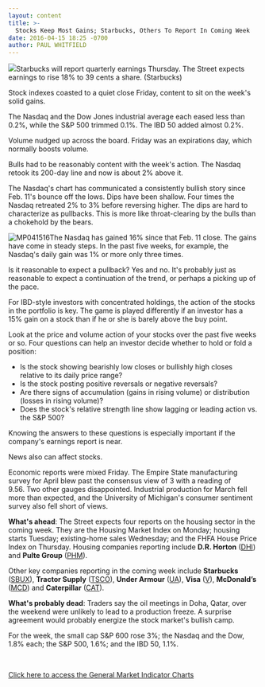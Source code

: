 ```yaml
---
layout: content
title: >-
  Stocks Keep Most Gains; Starbucks, Others To Report In Coming Week
date: 2016-04-15 18:25 -0700
author: PAUL WHITFIELD
---
```






![](https://www.investors.com/wp-content/uploads/2016/04/BIGPIC-041516-company.jpg)Starbucks will report quarterly earnings Thursday. The Street expects earnings to rise 18% to 39 cents a share. (Starbucks)









Stock indexes coasted to a quiet close Friday, content to sit on the week's solid gains.


The Nasdaq and the Dow Jones industrial average each eased less than 0.2%, while the S&P 500 trimmed 0.1%. The IBD 50 added almost 0.2%.


Volume nudged up across the board. Friday was an expirations day, which normally boosts volume.


Bulls had to be reasonably content with the week's action. The Nasdaq retook its 200-day line and now is about 2% above it.


The Nasdaq's chart has communicated a consistently bullish story since Feb. 11's bounce off the lows. Dips have been shallow. Four times the Nasdaq retreated 2% to 3% before reversing higher. The dips are hard to characterize as pullbacks. This is more like throat-clearing by the bulls than a chokehold by the bears.


![MP041516](https://www.investors.com/wp-content/uploads/2016/04/MP041516-549x1024.jpg)The Nasdaq has gained 16% since that Feb. 11 close. The gains have come in steady steps. In the past five weeks, for example, the Nasdaq's daily gain was 1% or more only three times.


Is it reasonable to expect a pullback? Yes and no. It's probably just as reasonable to expect a continuation of the trend, or perhaps a picking up of the pace.


For IBD-style investors with concentrated holdings, the action of the stocks in the portfolio is key. The game is played differently if an investor has a 15% gain on a stock than if he or she is barely above the buy point.


Look at the price and volume action of your stocks over the past five weeks or so. Four questions can help an investor decide whether to hold or fold a position:


* Is the stock showing bearishly low closes or bullishly high closes relative to its daily price range?
* Is the stock posting positive reversals or negative reversals?
* Are there signs of accumulation (gains in rising volume) or distribution (losses in rising volume)?
* Does the stock's relative strength line show lagging or leading action vs. the S&P 500?


Knowing the answers to these questions is especially important if the company's earnings report is near.


News also can affect stocks.


Economic reports were mixed Friday. The Empire State manufacturing survey for April blew past the consensus view of 3 with a reading of 9.56. Two other gauges disappointed. Industrial production for March fell more than expected, and the University of Michigan's consumer sentiment survey also fell short of views.


**What's ahead**: The Street expects four reports on the housing sector in the coming week. They are the Housing Market Index on Monday; housing starts Tuesday; existing-home sales Wednesday; and the FHFA House Price Index on Thursday. Housing companies reporting include **D.R. Horton** ([DHI](https://research.investors.com/quote.aspx?symbol=DHI)) and **Pulte Group** ([PHM](https://research.investors.com/quote.aspx?symbol=PHM)).


Other key companies reporting in the coming week include **Starbucks** ([SBUX](https://research.investors.com/quote.aspx?symbol=SBUX)), **Tractor Supply** ([TSCO](https://research.investors.com/quote.aspx?symbol=TSCO)), **Under Armour** ([UA](https://research.investors.com/quote.aspx?symbol=UA)), **Visa** ([V](https://research.investors.com/quote.aspx?symbol=V)), **McDonald’s** ([MCD](https://research.investors.com/quote.aspx?symbol=MCD)) and **Caterpillar** ([CAT](https://research.investors.com/quote.aspx?symbol=CAT)).


**What's probably dead**: Traders say the oil meetings in Doha, Qatar, over the weekend were unlikely to lead to a production freeze. A surprise agreement would probably energize the stock market's bullish camp.


For the week, the small cap S&P 600 rose 3%; the Nasdaq and the Dow, 1.8% each; the S&P 500, 1.6%; and the IBD 50, 1.1%.


 


[Click here to access the General Market Indicator Charts](https://www.investors.com/wp-content/uploads/2016/04/GMI_041816.pdf)


 





